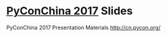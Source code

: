 # [PyConChina 2017](http://cn.pycon.org/) Slides
PyConChina 2017 Presentation Materials  http://cn.pycon.org/
